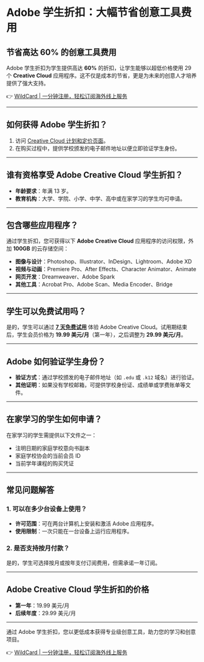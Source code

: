# Adobe 学生折扣：大幅节省创意工具费用

## 节省高达 60% 的创意工具费用

Adobe 学生折扣为学生提供高达 **60%** 的折扣，让学生能够以超低价格使用 29 个 **Creative Cloud** 应用程序。这不仅是成本的节省，更是为未来的创意人才培养提供了强大支持。

👉 [WildCard | 一分钟注册，轻松订阅海外线上服务](https://bbtdd.com/WildCard)

---

## 如何获得 Adobe 学生折扣？

1. 访问 [Creative Cloud 计划和定价页面](https://bbtdd.com/WildCard)。
2. 在购买过程中，提供学校颁发的电子邮件地址以便立即验证学生身份。

---

## 谁有资格享受 Adobe Creative Cloud 学生折扣？

- **年龄要求**：年满 13 岁。
- **教育机构**：大学、学院、小学、中学、高中或在家学习的学生均可申请。

---

## 包含哪些应用程序？

通过学生折扣，您可获得以下 **Adobe Creative Cloud** 应用程序的访问权限，外加 **100GB** 的云存储空间：

- **图像与设计**：Photoshop、Illustrator、InDesign、Lightroom、Adobe XD
- **视频与动画**：Premiere Pro、After Effects、Character Animator、Animate
- **网页开发**：Dreamweaver、Adobe Spark
- **其他工具**：Acrobat Pro、Adobe Scan、Media Encoder、Bridge

---

## 学生可以免费试用吗？

是的，学生可以通过 **[7 天免费试用](https://bbtdd.com/WildCard)** 体验 Adobe Creative Cloud。试用期结束后，学生会员价格为 **19.99 美元/月**（第一年），之后调整为 **29.99 美元/月**。

---

## Adobe 如何验证学生身份？

- **验证方式**：通过学校颁发的电子邮件地址（如 `.edu` 或 `.k12` 域名）进行验证。
- **其他证明**：如果没有学校邮箱，可提供学校身份证、成绩单或学费账单等文件。

---

## 在家学习的学生如何申请？

在家学习的学生需提供以下文件之一：
- 注明日期的家庭学校意向书副本
- 家庭学校协会的当前会员 ID
- 当前学年课程的购买凭证

---

## 常见问题解答

### 1. 可以在多少台设备上使用？
- **许可范围**：可在两台计算机上安装和激活 Adobe 应用程序。
- **使用限制**：一次只能在一台设备上运行应用程序。

### 2. 是否支持按月付款？
是的，学生可选择按月或按年支付订阅费用，但需承诺一年订阅。

---

## Adobe Creative Cloud 学生折扣的价格

- **第一年**：19.99 美元/月
- **后续年度**：29.99 美元/月

---

通过 Adobe 学生折扣，您以更低成本获得专业级创意工具，助力您的学习和创意项目。

👉 [WildCard | 一分钟注册，轻松订阅海外线上服务](https://bbtdd.com/WildCard)
